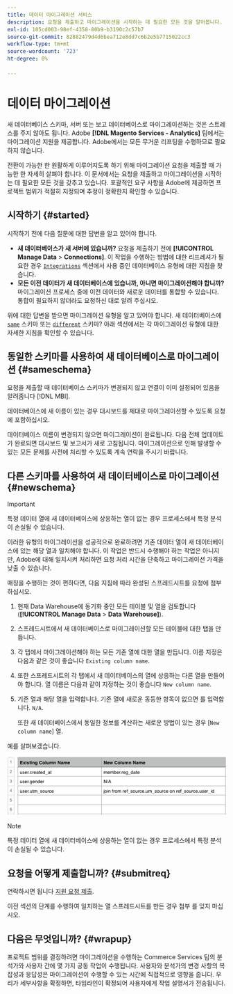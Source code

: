 ```yaml
---
title: 데이터 마이그레이션 서비스
description: 요청을 제출하고 마이그레이션을 시작하는 데 필요한 모든 것을 알아봅니다.
exl-id: 105cd003-98ef-4358-80b9-b3190c2c57b7
source-git-commit: 82882479d4d6bea712e8dd7c6b2e5b7715022cc3
workflow-type: tm+mt
source-wordcount: '723'
ht-degree: 0%

---
```


# 데이터 마이그레이션

새 데이터베이스 스키마, 서버 또는 보고 데이터베이스로 마이그레이션하는 것은 스트레스를 주지 않아도 됩니다. Adobe **[!DNL Magento Services - Analytics]** 팀에서는 마이그레이션 지원을 제공합니다. Adobe에서는 모든 무거운 리프팅을 수행하므로 필요하지 않습니다.

전환이 가능한 한 원활하게 이루어지도록 하기 위해 마이그레이션 요청을 제출할 때 가능한 한 자세히 살펴야 합니다. 이 문서에서는 요청을 제출하고 마이그레이션을 시작하는 데 필요한 모든 것을 갖추고 있습니다. 포괄적인 요구 사항을 Adobe에 제공하면 프로젝트 범위가 적절히 지정되며 추정이 정확한지 확인할 수 있습니다.

## 시작하기 {#started}

시작하기 전에 다음 질문에 대한 답변을 알고 있어야 합니다.

* **새 데이터베이스가 새 서버에 있습니까?** 요청을 제출하기 전에 **[!UICONTROL Manage Data** > **Connections]**. 이 작업을 수행하는 방법에 대한 리프레셔가 필요한 경우 [`Integrations`](../integrations/integrations.md) 섹션에서 사용 중인 데이터베이스 유형에 대한 지침을 찾습니다.
* **모든 이전 데이터가 새 데이터베이스에 있습니까, 아니면 마이그레이션해야 합니까?** 마이그레이션 프로세스 중에 이전 데이터와 새로운 데이터를 통합할 수 있습니다. 통합이 필요하지 않더라도 요청하신 대로 알려 주십시오.

위에 대한 답변을 받으면 마이그레이션 유형을 알고 있어야 합니다. 새 데이터베이스에 [`same`](#sameschema) 스키마 또는 [`different`](#newschema) 스키마? 아래 섹션에서는 각 마이그레이션 유형에 대한 자세한 지침을 확인할 수 있습니다.

## 동일한 스키마를 사용하여 새 데이터베이스로 마이그레이션 {#sameschema}

요청을 제출할 때 데이터베이스 스키마가 변경되지 않고 연결이 이미 설정되어 있음을 알려줍니다 [!DNL MBI].

데이터베이스에 새 이름이 있는 경우 대시보드를 제대로 마이그레이션할 수 있도록 요청에 포함하십시오.

데이터베이스 이름이 변경되지 않으면 마이그레이션이 완료됩니다. 다음 전체 업데이트가 완료되면 대시보드 및 보고서가 새로 고침됩니다. 마이그레이션으로 인해 발생할 수 있는 모든 문제를 사전에 처리할 수 있도록 계속 연락을 주시기 바랍니다.

## 다른 스키마를 사용하여 새 데이터베이스로 마이그레이션 {#newschema}

>[!IMPORTANT]
>
>특정 데이터 열에 새 데이터베이스에 상응하는 열이 없는 경우 프로세스에서 특정 분석이 손실될 수 있습니다.

이러한 유형의 마이그레이션을 성공적으로 완료하려면 기존 데이터 열이 새 데이터베이스에 있는 해당 열과 일치해야 합니다. 이 작업은 반드시 수행해야 하는 작업은 아니지만, Adobe에 대해 일치시켜 처리하면 요청 처리 시간을 단축하고 마이그레이션 가격을 낮출 수 있습니다.

매칭을 수행하는 것이 편하다면, 다음 지침에 따라 완성된 스프레드시트를 요청에 첨부하십시오.

1. 현재 Data Warehouse에 동기화 중인 모든 테이블 및 열을 검토합니다(**[!UICONTROL Manage Data** > **Data Warehouse]**).
1. 스프레드시트에서 새 데이터베이스로 마이그레이션할 모든 테이블에 대한 탭을 만듭니다.
1. 각 탭에서 마이그레이션해야 하는 모든 기존 열에 대한 열을 만듭니다. 이름 지정은 다음과 같은 것이 좋습니다 `Existing column name`.
1. 또한 스프레드시트의 각 탭에서 새 데이터베이스의 열에 상응하는 다른 열을 만들어야 합니다. 열 이름은 다음과 같이 지정하는 것이 좋습니다 `New column name`.
1. 기존 열과 해당 열을 입력합니다. 기존 열에 새로운 동등한 항목이 없으면 를 입력합니다. `N/A`.

   또한 새 데이터베이스에서 동일한 정보를 계산하는 새로운 방법이 있는 경우 [`New column name`] 열.

예를 살펴보겠습니다.

![](../../../assets/Migration_Spreadsheet.png)

>[!NOTE]
>
>특정 데이터 열에 새 데이터베이스에 상응하는 열이 없는 경우 프로세스에서 특정 분석이 손실될 수 있습니다.

## 요청을 어떻게 제출합니까? {#submitreq}

연락하시면 됩니다 [지원 요청 제출](../../../guide-overview.md).

이전 섹션의 단계를 수행하여 일치하는 열 스프레드시트를 만든 경우 첨부 를 잊지 마십시오.

## 다음은 무엇입니까? {#wrapup}

프로젝트 범위를 결정하려면 마이그레이션을 수행하는 Commerce Services 팀의 분석가와 사용자 간에 몇 가지 공동 작업이 수행됩니다. 사용자와 분석가의 변경 사항의 복잡성과 응답성은 마이그레이션이 수행할 수 있는 시간에 직접적으로 영향을 줍니다. 우리가 세부사항을 확정하면, 타임라인이 확정되어 사용자에게 작업 설명서가 전송됩니다.
